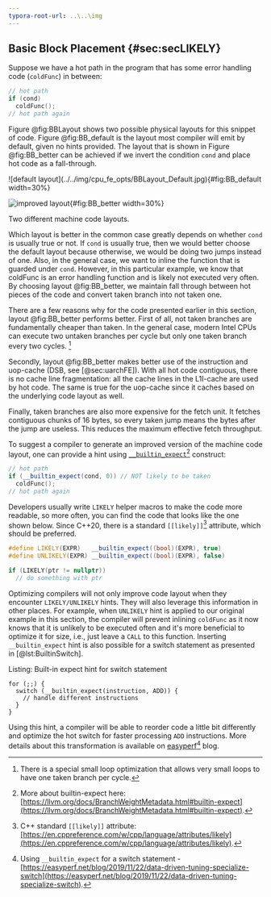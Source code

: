 ```yaml
---
typora-root-url: ..\..\img
---
```


## Basic Block Placement {#sec:secLIKELY}

Suppose we have a hot path in the program that has some error handling code (`coldFunc`) in between:

```cpp
// hot path
if (cond)
  coldFunc();
// hot path again
```
Figure @fig:BBLayout shows two possible physical layouts for this snippet of code. Figure @fig:BB_default is the layout most compiler will emit by default, given no hints provided. The layout that is shown in Figure @fig:BB_better can be achieved if we invert the condition `cond` and place hot code as a fall-through.

<div id="fig:BBLayout">
![default layout](../../img/cpu_fe_opts/BBLayout_Default.jpg){#fig:BB_default width=30%}

![improved layout](../../img/cpu_fe_opts/BBLayout_Better.jpg){#fig:BB_better width=30%}

Two different machine code layouts.
</div>

Which layout is better in the common case greatly depends on whether `cond` is usually true or not. If `cond` is usually true, then we would better choose the default layout because otherwise, we would be doing two jumps instead of one. Also, in the general case, we want to inline the function that is guarded under `cond`. However, in this particular example, we know that coldFunc is an error handling function and is likely not executed very often. By choosing layout @fig:BB_better, we maintain fall through between hot pieces of the code and convert taken branch into not taken one.

There are a few reasons why for the code presented earlier in this section, layout @fig:BB_better performs better. First of all, not taken branches are fundamentally cheaper than taken. In the general case, modern Intel CPUs can execute two untaken branches per cycle but only one taken branch every two cycles. [^2]

Secondly, layout @fig:BB_better makes better use of the instruction and uop-cache (DSB, see [@sec:uarchFE]). With all hot code contiguous, there is no cache line fragmentation: all the cache lines in the L1I-cache are used by hot code. The same is true for the uop-cache since it caches based on the underlying code layout as well. 

Finally, taken branches are also more expensive for the fetch unit. It fetches contiguous chunks of 16 bytes, so every taken jump means the bytes after the jump are useless. This reduces the maximum effective fetch throughput.

To suggest a compiler to generate an improved version of the machine code layout, one can provide a hint using [`__builtin_expect`](https://llvm.org/docs/BranchWeightMetadata.html#builtin-expect)[^3] construct: 

```cpp
// hot path
if (__builtin_expect(cond, 0)) // NOT likely to be taken
  coldFunc();
// hot path again
```

Developers usually write `LIKELY` helper macros to make the code more readable, so more often, you can find the code that looks like the one shown below. Since C++20, there is a standard `[[likely]]`[^10] attribute, which should be preferred.

```cpp
#define LIKELY(EXPR)   __builtin_expect((bool)(EXPR), true)
#define UNLIKELY(EXPR) __builtin_expect((bool)(EXPR), false)

if (LIKELY(ptr != nullptr))
  // do something with ptr
```

Optimizing compilers will not only improve code layout when they encounter `LIKELY/UNLIKELY` hints. They will also leverage this information in other places. For example, when `UNLIKELY` hint is applied to our original example in this section, the compiler will prevent inlining `coldFunc` as it now knows that it is unlikely to be executed often and it's more beneficial to optimize it for size, i.e., just leave a `CALL` to this function. Inserting `__builtin_expect` hint is also possible for a switch statement as presented in [@lst:BuiltinSwitch].

Listing: Built-in expect hint for switch statement

~~~~ {#lst:BuiltinSwitch .cpp}
for (;;) {
  switch (__builtin_expect(instruction, ADD)) {
    // handle different instructions
  }
}
~~~~~~~~~~~~~~~~~~~~~~~~~~~~~~~~~~~~~~~~~~~~~~~~~

Using this hint, a compiler will be able to reorder code a little bit differently and optimize the hot switch for faster processing `ADD` instructions. More details about this transformation is available on [easyperf](https://easyperf.net/blog/2019/11/22/data-driven-tuning-specialize-switch)[^9] blog.

[^2]: There is a special small loop optimization that allows very small loops to have one taken branch per cycle.
[^3]: More about builtin-expect here: [https://llvm.org/docs/BranchWeightMetadata.html#builtin-expect](https://llvm.org/docs/BranchWeightMetadata.html#builtin-expect).
[^9]: Using `__builtin_expect` for a switch statement - [https://easyperf.net/blog/2019/11/22/data-driven-tuning-specialize-switch](https://easyperf.net/blog/2019/11/22/data-driven-tuning-specialize-switch).
[^10]: C++ standard `[[likely]]` attribute: [https://en.cppreference.com/w/cpp/language/attributes/likely](https://en.cppreference.com/w/cpp/language/attributes/likely).

